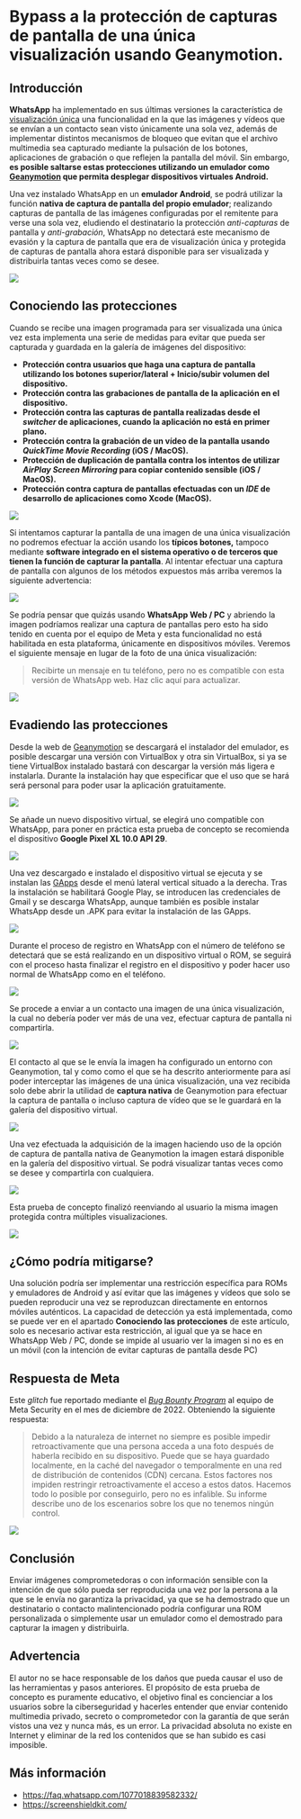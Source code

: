 # Bypass a la protección de capturas de pantalla de una única visualización usando Geanymotion. #

## Introducción ##

**WhatsApp** ha implementado en sus últimas versiones la característica de [visualización única](https://faq.whatsapp.com/1077018839582332?helpref=faq_content) una funcionalidad en la que las imágenes y vídeos que se envían a un contacto sean visto únicamente una sola vez, además de implementar distintos mecanismos de bloqueo que evitan que el archivo multimedia sea capturado mediante la pulsación de los botones, aplicaciones de grabación o que reflejen la pantalla del móvil. Sin embargo, **es posible saltarse estas protecciones utilizando un emulador como [Geanymotion](https://www.genymotion.com/) que permita desplegar dispositivos virtuales Android.**

 Una vez instalado WhatsApp en un **emulador Android**, se podrá utilizar la función **nativa de captura de pantalla del propio emulador**; realizando capturas de pantalla de las imágenes configuradas por el remitente para verse una sola vez, eludiendo el destinatario la protección *anti-capturas* de pantalla y *anti-grabación*, WhatsApp no detectará este mecanismo de evasión y la captura de pantalla que era de visualización única y protegida de capturas de pantalla ahora estará disponible para ser visualizada y distribuirla tantas veces como se desee.

![](https://github.com/msegoviag/WhatsApp_PoC_Once_Image/blob/main/00_portada.jpg?raw=true)

## Conociendo las protecciones ##

Cuando se recibe una imagen programada para ser visualizada una única vez esta implementa una serie de medidas para evitar que pueda ser capturada y guardada en la galería de imágenes del dispositivo:


- **Protección contra usuarios que haga una captura de pantalla utilizando los botones superior/lateral + Inicio/subir volumen del dispositivo.**
- **Protección contra las grabaciones de pantalla de la aplicación en el dispositivo.**
- **Protección contra las capturas de pantalla realizadas desde el *switcher* de aplicaciones, cuando la aplicación no está en primer plano.**
- **Protección contra la grabación de un vídeo de la pantalla usando *QuickTime Movie Recording* (iOS / MacOS).**
- **Protección de duplicación de pantalla contra los intentos de utilizar *AirPlay Screen Mirroring* para copiar contenido sensible (iOS / MacOS).**
- **Protección contra captura de pantallas efectuadas con un *IDE* de desarrollo de aplicaciones como Xcode (MacOS).**

![](https://github.com/msegoviag/WhatsApp_PoC_Once_Image/blob/main/01.jpg?raw=true)

Si intentamos capturar la pantalla de una imagen de una única visualización no podremos efectuar la acción usando los **típicos botones,** tampoco mediante **software integrado en el sistema operativo o de terceros que tienen la función de capturar la pantalla**. Al intentar efectuar una captura de pantalla con algunos de los métodos expuestos más arriba veremos la siguiente advertencia:


![](https://github.com/msegoviag/WhatsApp_PoC_Once_Image/blob/main/02.jpg?raw=true)

Se podría pensar que quizás usando **WhatsApp Web / PC** y abriendo la imagen podríamos realizar una captura de pantallas pero esto ha sido tenido en cuenta por el equipo de Meta y esta funcionalidad no está habilitada en esta plataforma, únicamente en dispositivos móviles. Veremos el siguiente mensaje en lugar de la foto de una única visualización:

> Recibirte un mensaje en tu teléfono, pero no es compatible con esta versión de WhatsApp web. Haz clic aquí para actualizar.

![](https://github.com/msegoviag/WhatsApp_PoC_Once_Image/blob/main/03.jpg?raw=true)

## Evadiendo las protecciones ##

Desde la web de [Geanymotion](https://www.genymotion.com/download/) se descargará el instalador del emulador, es posible descargar una versión con VirtualBox y otra sin VirtualBox, si ya se tiene VirtualBox instalado bastará con descargar la versión más ligera e instalarla. Durante la instalación hay que especificar que el uso que se hará será personal para poder usar la aplicación gratuitamente.

![](https://github.com/msegoviag/WhatsApp_PoC_Once_Image/blob/main/04.jpg?raw=true)

Se añade un nuevo dispositivo virtual, se elegirá uno compatible con WhatsApp, para poner en práctica esta prueba de concepto se recomienda el dispositivo **Google Pixel XL 10.0 API 29**.

![](https://github.com/msegoviag/WhatsApp_PoC_Once_Image/blob/main/06.jpg?raw=true)

Una vez descargado e instalado el dispositivo virtual se ejecuta y se instalan las [GApps](https://opengapps.org/) desde el menú lateral vertical situado a la derecha. Tras la instalación se habilitará Google Play, se introducen las credenciales de Gmail y se descarga WhatsApp, aunque también es posible instalar WhatsApp desde un .APK para evitar la instalación de las GApps.

![](https://github.com/msegoviag/WhatsApp_PoC_Once_Image/blob/main/07.jpg?raw=true)

Durante el proceso de registro en WhatsApp con el número de teléfono se detectará que se está realizando en un dispositivo virtual o ROM, se seguirá con el proceso hasta finalizar el registro en el dispositivo y poder hacer uso normal de WhatsApp como en el teléfono.

![](https://github.com/msegoviag/WhatsApp_PoC_Once_Image/blob/main/08.jpg?raw=true)

Se procede a enviar a un contacto una imagen de una única visualización, la cual no debería poder ver más de una vez, efectuar captura de pantalla ni compartirla.

![](https://github.com/msegoviag/WhatsApp_PoC_Once_Image/blob/main/09.jpg?raw=true)

El contacto al que se le envía la imagen ha configurado un entorno con Geanymotion, tal y como como el que se ha descrito anteriormente para así poder interceptar las imágenes de una única visualización, una vez recibida solo debe abrir la utilidad de **captura nativa** de Geanymotion para efectuar la captura de pantalla o incluso captura de vídeo que se le guardará en la galería del dispositivo virtual.

![](https://github.com/msegoviag/WhatsApp_PoC_Once_Image/blob/main/10.jpg?raw=true)

Una vez efectuada la adquisición de la imagen haciendo uso de la opción de captura de pantalla nativa de Geanymotion la imagen estará disponible en la galería del dispositivo virtual. Se podrá visualizar tantas veces como se desee y compartirla con cualquiera.

![](https://github.com/msegoviag/WhatsApp_PoC_Once_Image/blob/main/11.jpg?raw=true)

Esta prueba de concepto finalizó reenviando al usuario la misma imagen protegida contra múltiples visualizaciones.

![](https://github.com/msegoviag/WhatsApp_PoC_Once_Image/blob/main/12.jpg?raw=true)

## ¿Cómo podría mitigarse? ##


Una solución podría ser implementar una restricción específica para ROMs y emuladores de Android y así evitar que las imágenes y vídeos que solo se pueden reproducir una vez se reproduzcan directamente en entornos móviles auténticos. La capacidad de detección ya está implementada, como se puede ver en el apartado **Conociendo las protecciones** de este artículo, solo es necesario activar esta restricción, al igual que ya se hace en WhatsApp Web / PC, donde se impide al usuario ver la imagen si no es en un móvil (con la intención de evitar capturas de pantalla desde PC)


## Respuesta de Meta ##

Este *glitch* fue reportado mediante el *[Bug Bounty Program](https://www.facebook.com/whitehat)* al equipo de Meta Security en el mes de diciembre de 2022. Obteniendo la siguiente respuesta: 
> Debido a la naturaleza de internet no siempre es posible impedir retroactivamente que una persona acceda a una foto después de haberla recibido en su dispositivo. Puede que se haya guardado localmente, en la caché del navegador o temporalmente en una red de distribución de contenidos (CDN) cercana. Estos factores nos impiden restringir retroactivamente el acceso a estos datos. Hacemos todo lo posible por conseguirlo, pero no es infalible. Su informe describe uno de los escenarios sobre los que no tenemos ningún control.

![](https://github.com/msegoviag/WhatsApp_PoC_Once_Image/blob/main/MetaResponse.jpg?raw=true)


## Conclusión ##

Enviar imágenes comprometedoras o con información sensible con la intención de que sólo pueda ser reproducida una vez por la persona a la que se le envía no garantiza la privacidad, ya que se ha demostrado que un destinatario o contacto malintencionado podría configurar una ROM personalizada o simplemente usar un emulador como el demostrado para capturar la imagen y distribuirla.

## Advertencia ##

El autor no se hace responsable de los daños que pueda causar el uso de las herramientas y pasos anteriores. El propósito de esta prueba de concepto es puramente educativo, el objetivo final es concienciar a los usuarios sobre la ciberseguridad y hacerles entender que enviar contenido multimedia privado, secreto o comprometedor con la garantía de que serán vistos una vez y nunca más, es un error. La privacidad absoluta no existe en Internet y eliminar de la red los contenidos que se han subido es casi imposible.

## Más información ##
- https://faq.whatsapp.com/1077018839582332/
- https://screenshieldkit.com/
